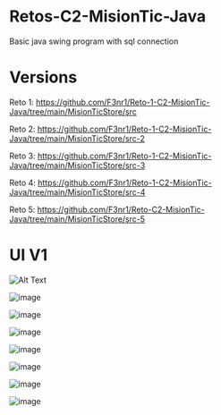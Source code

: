 # Retos-C2-MisionTic-Java

Basic java swing program with sql connection


Versions 
======================================================================================================
Reto 1: https://github.com/F3nr1/Reto-1-C2-MisionTic-Java/tree/main/MisionTicStore/src

Reto 2: https://github.com/F3nr1/Reto-1-C2-MisionTic-Java/tree/main/MisionTicStore/src-2

Reto 3: https://github.com/F3nr1/Reto-1-C2-MisionTic-Java/tree/main/MisionTicStore/src-3

Reto 4: https://github.com/F3nr1/Reto-1-C2-MisionTic-Java/tree/main/MisionTicStore/src-4

Reto 5: https://github.com/F3nr1/Reto-C2-MisionTic-Java/tree/main/MisionTicStore/src-5

UI V1
======================================================================================================

![Alt Text](https://media.giphy.com/media/Zrpf2hbEMhENDQxD6N/giphy.gif)


![image](https://i.imgur.com/RGrcrfO.jpg)

![image](https://i.imgur.com/VxfdfF6.jpg)

![image](https://i.imgur.com/AcwftFU.jpg) 

![image](https://i.imgur.com/lAlDNTV.jpg)

![image](https://i.imgur.com/Nb4Wr5K.jpg)

![image](https://i.imgur.com/lv8Ubak.jpg) 

![image](https://i.imgur.com/QRoUcqP.jpg)








